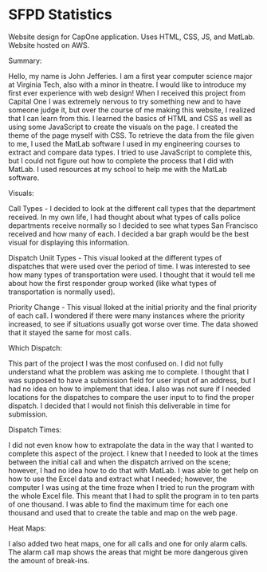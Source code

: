 # SFPD Statistics
Website design for CapOne application. Uses HTML, CSS, JS, and MatLab.
Website hosted on AWS.

Summary:


Hello, my name is John Jefferies. I am a first year computer science major at Virginia Tech, also with a minor in theatre. I would like to introduce my first ever experience with web design! When I received this project from Capital One I was extremely nervous to try something new and to have someone judge it, but over the course of me making this website, I realized that I can learn from this. I learned the basics of HTML and CSS as well as using some JavaScript to create the visuals on the page. I created the theme of the page myself with CSS. To retrieve the data from the file given to me, I used the MatLab software I used in my engineering courses to extract and compare data types. I tried to use JavaScript to complete this, but I could not figure out how to complete the process that I did with MatLab. I used resources at my school to help me with the MatLab software.

Visuals:

  Call Types - I decided to look at the different call types that the department received. In my own life, I had thought about what types of calls police departments receive normally so I decided to see what types San Francisco received and how many of each. I decided a bar graph would be the best visual for displaying this information.

  Dispatch Uniit Types - This visual looked at the different types of dispatches that were used over the period of time. I was interested to see how many types of transportation were used. I thought that it would tell me about how the first responder group worked (like what types of transportation is normally used).

  Priority Change - This visual lloked at the initial priority and the final priority of each call. I wondered if there were many instances where the priority increased, to see if situations usually got worse over time. The data showed that it stayed the same for most calls.
  
Which Dispatch:

This part of the project I was the most confused on. I did not fully understand what the problem was asking me to complete. I thought that I was supposed to have a submission field for user input of an address, but I had no idea on how to implement that idea. I also was not sure if I needed locations for the dispatches to compare the user input to to find the proper dispatch. I decided that I would not finish this deliverable in time for submission.


Dispatch Times:

I did not even know how to extrapolate the data in the way that I wanted to complete this aspect of the project. I knew that I needed to look at the times between the initial call and when the dispatch arrived on the scene; however, I had no idea how to do that with MatLab. I was able to get help on how to use the Excel data and extract what I needed; however, the computer I was using at the time froze when I tried to run the program with the whole Excel file. This meant that I had to split the program in to ten parts of one thousand. I was able to find the maximum time for each one thousand and used that to create the table and map on the web page.

Heat Maps:

I also added two heat maps, one for all calls and one for only alarm calls. The alarm call map shows the areas that might be more dangerous given the amount of break-ins.
